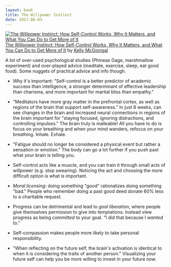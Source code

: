 ```yaml
---
layout: book
title: The Willpower Instinct
date: 2017-06-03
---
```


<a href="https://www.goodreads.com/book/show/10865206-the-willpower-instinct" style="float: left; padding-right: 20px"><img border="0" alt="The Willpower Instinct: How Self-Control Works, Why It Matters, and What You Can Do to Get More of It" src="https://images.gr-assets.com/books/1436737104m/10865206.jpg" /></a><a href="https://www.goodreads.com/book/show/10865206-the-willpower-instinct">The Willpower Instinct: How Self-Control Works, Why It Matters, and What You Can Do to Get More of It</a> by <a href="https://www.goodreads.com/author/show/3251696.Kelly_McGonigal">Kelly McGonigal</a><br/>

A lot of over-used psychological studies (Phineas Gage, marshmallow experiment) and over-played advice (meditate, exercise, sleep, eat good food). Some nuggets of practical advice and info though.

* Why it's important: "Self-control is a better predictor of academic success than intelligence, a stronger determinant of effective leadership than charisma, and more important for marital bliss than empathy."

* "Meditators have more gray matter in the prefrontal cortex, as well as regions of the brain that support self-awareness." In just 8 weeks, can see changes in the brain and increased neural connections in regions of the brain important for "staying focused, ignoring distractions, and controlling impulses." The brain truly is malleable! All you have to do is focus on your breathing and when your mind wanders, refocus on your breathing. Inhale. Exhale.

* "Fatigue should no longer be considered a physical event but rather a sensation or emotion." The body can go a lot further if you push past what your brain is telling you.

* Self-control acts like a muscle, and you can train it through small acts of willpower (e.g. stop swearing). Noticing the act and choosing the more difficult option is what is important.

* _Moral licensing_: doing something "good" rationalizes doing something "bad." People who remember doing a past good deed donate 60% less to a charitable request.

* Progress can be detrimental and lead to _goal liberation_, where people give themselves permission to give into temptations. Instead view progress as being _committed_ to your goal. "I did that because I _wanted_ to."

* Self-compassion makes people more likely to take personal responsibility. 

* "When reflecting on the future self, the brain's activation is identical to when it is considering the traits of another person." Visualizing your future self can help you be more willing to invest in your future _now_.